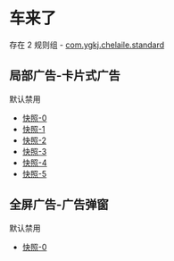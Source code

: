 # 车来了

存在 2 规则组 - [com.ygkj.chelaile.standard](/src/apps/com.ygkj.chelaile.standard.ts)

## 局部广告-卡片式广告

默认禁用

- [快照-0](https://i.gkd.li/import/13062991)
- [快照-1](https://i.gkd.li/import/13062984)
- [快照-2](https://i.gkd.li/import/13464325)
- [快照-3](https://i.gkd.li/import/14065904)
- [快照-4](https://i.gkd.li/import/13625374)
- [快照-5](https://i.gkd.li/import/13947849)

## 全屏广告-广告弹窗

默认禁用

- [快照-0](https://i.gkd.li/import/13947871)
